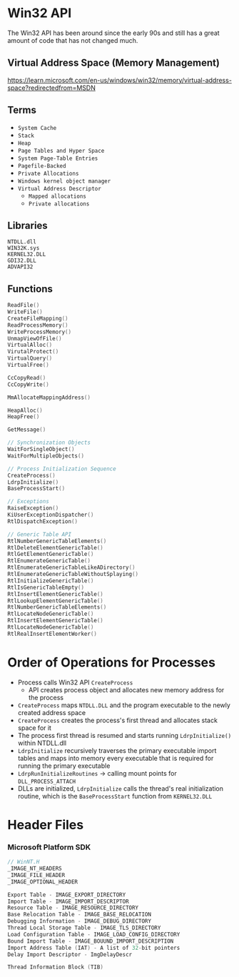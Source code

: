 # Win32 API
The Win32 API has been around since the early 90s and still has a great amount of code that has not changed much.

## Virtual Address Space (Memory Management)
https://learn.microsoft.com/en-us/windows/win32/memory/virtual-address-space?redirectedfrom=MSDN

## Terms
- `System Cache`
- `Stack`
- `Heap`
- `Page Tables and Hyper Space`
- `System Page-Table Entries`
- `Pagefile-Backed`
- `Private Allocations`
- `Windows kernel object manager`
- `Virtual Address Descriptor`
    - `Mapped allocations`
    - `Private allocations`
## Libraries

```
NTDLL.dll
WIN32K.sys
KERNEL32.DLL
GDI32.DLL
ADVAPI32
```

## Functions
```cpp
ReadFile()
WriteFile()
CreateFileMapping()
ReadProcessMemory()
WriteProcessMemory()
UnmapViewOfFile()
VirtualAlloc()
VirutalProtect()
VirtualQuery()
VirtualFree()

CcCopyRead()
CcCopyWrite()

MmAllocateMappingAddress()

HeapAlloc()
HeapFree()

GetMessage()

// Synchronization Objects
WaitForSingleObject()
WaitForMultipleObjects()

// Process Initialization Sequence
CreateProcess()
LdrpInitialize()
BaseProcessStart()

// Exceptions
RaiseException()
KiUserExceptionDispatcher()
RtlDispatchException()

// Generic Table API
RtlNumberGenericTableElements()
RtlDeleteElementGenericTable()
RtlGetElementGenericTable()
RtlEnumerateGenericTable()
RtlEnumerateGenericTableLikeADirectory()
RtlEnumerateGenericTableWithoutSplaying()
RtlInitializeGenericTable()
RtlIsGenericTableEmpty()
RtlInsertElementGenericTable()
RtlLookupElementGenericTable()
RtlNumberGenericTableElements()
RtlLocateNodeGenericTable()
RtlInsertElementGenericTable()
RtlLocateNodeGenericTable()
RtlRealInsertElementWorker()
```



# Order of Operations for Processes
- Process calls Win32 API `CreateProcess`
    - API creates process object and allocates new memory address for the process
- `CreateProcess` maps `NTDLL.DLL` and the program executable to the newly created address space
- `CreateProcess` creates the process's first thread and allocates stack space for it
- The process first thread is resumed and starts running `LdrpInitialize()` within NTDLL.dll
- `LdrpInitialize` recursively traverses the primary executable import tables and maps into memory every executable that is required for running the primary executable
- `LdrpRunInitializeRoutines` -> calling mount points for `DLL_PROCESS_ATTACH`
- DLLs are initialized, `LdrpInitialize` calls the thread's real initialization routine, which is the `BaseProcessStart` function from `KERNEL32.DLL`

# Header Files
### Microsoft Platform SDK
```c
// WinNT.H
_IMAGE_NT_HEADERS
_IMAGE_FILE_HEADER
_IMAGE_OPTIONAL_HEADER

Export Table - IMAGE_EXPORT_DIRECTORY
Import Table - IMAGE_IMPORT_DESCRIPTOR
Resource Table - IMAGE_RESOURCE_DIRECTORY
Base Relocation Table - IMAGE_BASE_RELOCATION
Debugging Information - IMAGE_DEBUG_DIRECTORY
Thread Local Storage Table - IMAGE_TLS_DIRECTORY
Load Configuration Table - IMAGE_LOAD_CONFIG_DIRECTORY
Bound Import Table - IMAGE_BOUUND_IMPORT_DESCRIPTION
Import Address Table (IAT) - A list of 32-bit pointers
Delay Import Descriptor - ImgDelayDescr

Thread Information Block (TIB)
```